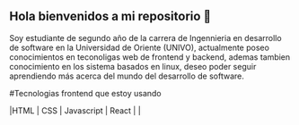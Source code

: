 ## Hola bienvenidos a mi repositorio 👋

Soy estudiante de segundo año de la carrera de Ingennieria en desarrollo de software en la Universidad de Oriente (UNIVO), actualmente poseo conocimientos en teconoligas web de frontend y backend, ademas tambien conocimiento en los sistema basados en linux, deseo poder seguir aprendiendo más acerca del mundo del desarrollo de software.

#Tecnologias frontend que estoy usando

|HTML  | CSS  | Javascript  | React  |
|

<!--
**Th3rick2002/Th3rick2002** is a ✨ _special_ ✨ repository because its `README.md` (this file) appears on your GitHub profile.

Here are some ideas to get you started:

- 🔭 I’m currently working on ...
- 🌱 I’m currently learning ...
- 👯 I’m looking to collaborate on ...
- 🤔 I’m looking for help with ...
- 💬 Ask me about ...
- 📫 How to reach me: ...
- 😄 Pronouns: ...
- ⚡ Fun fact: ...
-->
